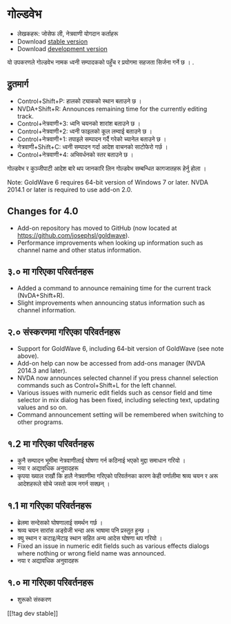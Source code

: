 # गोल्डवेभ #

* लेखकहरू: जोसेफ ली, नेत्रवाणी योगदान कर्ताहरू
* Download [stable version][1]
* Download [development version][2]

यो उपकरणले गोल्डवेभ नामक ध्वनी सम्पादकको पहुँच र प्रयोगमा सहजता सिर्जना
गर्ने छ । .

## द्रुतमार्ग ##

* Control+Shift+P: हालको ट्याकको स्थान बताउने छ ।
* NVDA+Shift+R: Announces remaining time for the currently editing track.
* Control+नेत्रवाणी+3: ध्वनि चयनको शारांश बताउने छ ।
* Control+नेत्रवाणी+2: ध्वनी फाइलको कूल लम्वाई बताउने छ ।
* Control+नेत्रवाणी+1: तपाइले सम्पादन गर्दै गरेको च्यानेल बताउने छ ।
* नेत्रवाणी+Shift+C: ध्वनी सम्पादन गर्दा आदेश वाचनको  साटोफेरो गर्छ ।
* Control+नेत्रवाणी+4: अभिवर्धनको स्तर बताउने छ ।

गोल्डवेभ र कुञ्जीपाटी आदेश बारे थप जानकारि लिन   गोल्डवेभ सम्बन्धित
कागजातहरू हेर्नु होला । 

Note: GoldWave 6 requires 64-bit version of Windows 7 or later. NVDA 2014.1
or later is required to use add-on 2.0.

## Changes for 4.0

* Add-on repository has moved to GitHub (now located at
  https://github.com/josephsl/goldwave).
* Performance improvements when looking up information such as channel name
  and other status information.

## ३.० मा गरिएका परिवर्तनहरू

* Added a command to announce remaining time for the current track
  (NvDA+Shift+R).
* Slight improvements when announcing status information such as channel
  information.

## २.० संस्करणमा गरिएका परिवर्तनहरू

* Support for GoldWave 6, including 64-bit version of GoldWave (see note
  above).
* Add-on help can now be accessed from add-ons manager (NVDA 2014.3 and
  later).
* NVDA now announces selected channel if you press channel selection
  commands such as Control+Shift+L for the left channel.
* Various issues with numeric edit fields such as censor field and time
  selector in mix dialog has been fixed, including selecting text, updating
  values and so on.
* Command announcement setting will be remembered when switching to other
  programs.

## १.2 मा गरिएका परिवर्तनहरू

* कुनै सम्पादन भूमीमा नेत्रवाणीलाई घोषणा गर्न कठिनाई भएको मुद्दा समाधान
  गरियो ।
* नया र अद्यावधिक अनुवादहरू
* कृपया ख्याल राखौं कि हालै नेत्रवाणीमा गरिएको परिवर्तनका कारण केही
  पर्णालीमा श्रव्य चयन र अरू आदेशहरूले सोचे जस्तो काम नगर्न सक्छन् ।

## १.1 मा गरिएका परिवर्तनहरू

* ब्रेलमा सन्देसको घोषणालाई समर्थन गर्छ ।
* श्रव्य चयन सारांस अङ्ग्रेजी भन्दा अरू भाषामा पनि प्रस्तुत हुन्छ ।
* क्यु स्थान र कटाइ/मेटाइ स्थान सहित अन्य आदेस घोषणा थप गरियो ।  
* Fixed an issue in numeric edit fields such as various effects dialogs
  where nothing or wrong field name was announced.
* नया र अद्यावधिक अनुवादहरू

## १.० मा गरिएका परिवर्तनहरू

* शुरूको संस्करण

[[!tag dev stable]]

[1]: http://addons.nvda-project.org/files/get.php?file=gwv

[2]: http://addons.nvda-project.org/files/get.php?file=gwv-dev
